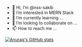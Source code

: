 - 👋 Hi, I’m @nss-sakib
- 👀 I’m interested in MERN Stack
- 🌱 I’m currently learning ...
- 💞️ I’m looking to collaborate on ...
- 📫 How to reach me ...

[![Anurag's GitHub stats](https://github-readme-stats.vercel.app/api?username=nss-sakib)](https://github.com/nss-sakib/github-readme-stats)

